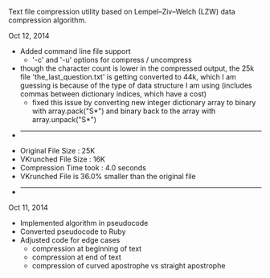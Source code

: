 Text file compression utility based on Lempel–Ziv–Welch (LZW) data compression algorithm.

Oct 12, 2014
- Added command line file support
  - '-c' and '-u' options for compress / uncompress
- though the character count is lower in the compressed output, the 25k file 'the_last_question.txt' is getting converted to 44k, which I am guessing is because of the type of data structure I am using (includes commas between dictionary indices, which have a cost)
  - fixed this issue by converting new integer dictionary array to binary with array.pack("S*") and binary back to the array with array.unpack("S*")
- ____________________________________________
- Original File Size  : 25K
- VKrunched File Size : 16K
- Compression Time took : 4.0 seconds
- VKrunched File is 36.0% smaller than the original file
- ____________________________________________

Oct 11, 2014
- Implemented algorithm in pseudocode
- Converted pseudocode to Ruby
- Adjusted code for edge cases
  - compression at beginning of text
  - compression at end of text
  - compression of curved apostrophe vs straight apostrophe
